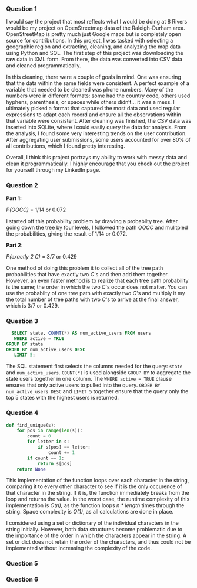 ### Question 1
I would say the project that most reflects what I would be doing at 8 Rivers would be my project on OpenStreetmap data of the Raleigh-Durham area. OpenStreetMap is pretty much just Google maps but is completely open source for contributions.  In this project, I was tasked with selecting a geographic region and extracting, cleaning, and analyzing the map data using Python and SQL. The first step of this project was downloading the raw data in XML form. From there, the data was converted into CSV data and cleaned programmatically. 

In this cleaning, there were a couple of goals in mind. One was ensuring that the data within the same fields were consistent. A perfect example of a variable that needed to be cleaned was phone numbers.  Many of the numbers were in different formats: some had the country code, others used hyphens, parenthesis, or spaces while others didn’t... it was a mess. I ultimately picked a format that captured the most data and used regular expressions to adapt each record and ensure all the observations within that variable were consistent. After cleaning was finished, the CSV data was inserted into SQLite, where I could easily query the data for analysis. From the analysis, I found some very interesting trends on the user contribution. After aggregating user submissions, some users accounted for over 80% of all contributions, which I found pretty interesting. 

Overall, I think this project portrays my ability to work with messy data and clean it programmatically. I highly encourage that you check out the project for yourself through my LinkedIn page.

### Question 2	
__Part 1:__

_P(OOCC)_ = 1/14 or 0.072

I started off this probability problem by drawing a probabilty tree. After going down the tree by four levels, I followed the path _OOCC_ and mulitpled the probabilities, giving the result of 1/14 or 0.072.

__Part 2:__

_P(exactly 2 C)_ = 3/7 or 0.429

One method of doing this problem it to collect all of the tree path probabilities that have exactly two _C_'s and then add them together. However, an even faster method is to realize that each tree path probability is the same; the order in which the two _C_'s occur does not matter. You can use the probabilty of one tree path with exactly two _C_'s and multiply it my the total number of tree paths with two _C_'s to arrive at the final answer, which is 3/7 or 0.429.

### Question 3
~~~SQL
  SELECT state, COUNT(*) AS num_active_users FROM users
   WHERE active = TRUE
GROUP BY state
ORDER BY num_active_users DESC
   LIMIT 5;
~~~

The SQL statement first selects the columns needed for the query: `state` and `num_active_users`. `COUNT(*)` is used alongside `GROUP BY` to aggregate the state users together in one column. The `WHERE active = TRUE` clause ensures that only active users to pulled into the query. `ORDER BY num_active_users DESC` and `LIMIT 5` together ensure that the query only the top 5 states with the highest users is returned.

### Question 4
~~~Python
def find_unique(s):
    for pos in range(len(s)):
        count = 0
        for letter in s:
            if s[pos] == letter:
                count += 1
        if count == 1:
            return s[pos]
    return None
~~~

This implementation of the function loops over each character in the string, comparing it to every other character to see if it is the only occurence of that character in the string. If it is, the function immediately breaks from the loop and returns the value. In the worst case, the runtime complexity of this implementation is _O(n),_ as the function loops _n * length_ times through the string. Space complexity is _O(1)_, as all calculations are done in place.

I considered using a set or dictionary of the individual characters in the string initially. However, both data structures become problematic due to the importance of the order in which the characters appear in the string. A set or dict does not retain the order of the characters, and thus could not be implemented without increasing the complexity of the code.

### Question 5


### Question 6
